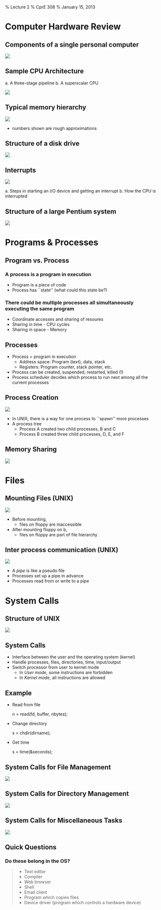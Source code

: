 % Lecture 2
% CprE 308
% January 15, 2013

# Computer Hardware Review

## Components of a single personal computer

![](img/components_pc.png)

## Sample CPU Architecture

 a. A three-stage pipeline
 b. A superscalar CPU

![](img/pipeline_arch.png)

## Typical memory hierarchy

![](img/mem_hier.png)

 - numbers shown are rough approximations

## Structure of a disk drive

![](img/disc_structure.png)

## Interrupts

![](img/interrupts.png)

 a. Steps in starting an I/O device and getting an interrupt
 b. How the CPU is interrupted

## Structure of a large Pentium system

![](img/pentium_structure.png)

# Programs & Processes

## Program vs. Process

### A process is a program in execution
 - Program is a piece of code
 - Process has ``state'' (what could this state be?)

### There could be multiple processes all simultaneously executing the same program
 - Coordinate accesses and sharing of resoures
 - Sharing in time - CPU cycles
 - Sharing in space - Memory

## Processes

 - Process = program in execution
    - Address space: Program (text), data, stack
    - Registers: Program counter, stack pointer, etc.
 - Process can be created, suspended, restarted, killed (!)
 - Process scheduler decides which process to run next among all the current processes 

## Process Creation

![](img/process_creation.png)

 - In UNIX, there is a way for one process to ``spawn'' more processes
 - A process tree
    - Process A created two child processes, B and C
    - Process B created three child processes, D, E, and F

## Memory Sharing

![](img/memory_sharing.png)

# Files

## Mounting Files (UNIX)

![](img/mounting_files.png)

 - Before mounting,
    - files on floppy are inaccessible
 - After mounting floppy on b,
    - files on floppy are part of file hierarchy

## Inter process communication (UNIX)

![](img/pipe.png)

 - A  *pipe* is like a pseudo file
 - Processes set up a pipe in advance
 - Processes read from or write to a pipe

# System Calls

## Structure of UNIX

![](img/structure.png)

## System Calls

 - Interface between the user and the operating system (kernel)
 - Handle processes, files, directories, time, input/output
 - Switch processor from user to kernel mode
    - In *User mode*, some instructions are forbidden
    - In *Kernel mode*, all instructions are allowed

## Example
 - Read from file

    n = read(fd, buffer, nbytes);

 - Change directory

    s = chdir(dirname);

 - Get time

    s = time(&seconds);

## System Calls for File Management

![](img/file_management.png)

## System Calls for Directory Management

![](img/directory_management.png)

## System Calls for Miscellaneous Tasks

![](img/misc_calls.png)

## Quick Questions

### Do these belong in the OS?
> - Text editor
> - Compiler
> - Web browser
> - Shell
> - Email client
> - Program which copies files
> - Device driver (program which controls a hardware device)
